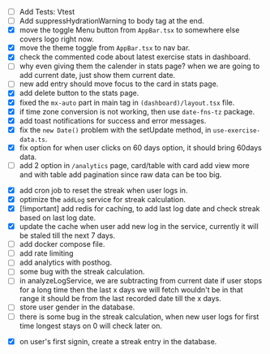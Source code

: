 <!-- TODOs Frontend  -->

- [ ] Add Tests: Vtest
- [ ] Add suppressHydrationWarning to body tag at the end.
- [x] move the toggle Menu button from `AppBar.tsx` to somewhere else covers logo right now.
- [x] move the theme toggle from `AppBar.tsx` to nav bar.
- [x] check the commented code about latest exercise stats in dashboard.
- [ ] why even giving them the calender in stats page? when we are going to add current date, just show them current date.
- [ ] new add entry should move focus to the card in stats page.
- [x] add delete button to the stats page.
- [x] fixed the `mx-auto` part in main tag in `(dashboard)/layout.tsx` file.
- [x] if time zone conversion is not working, then use `date-fns-tz` package.
- [x] add toast notifications for success and error messages.
- [x] fix the `new Date()` problem with the setUpdate method, in `use-exercise-data.ts`.
- [x] fix option for when user clicks on 60 days option, it should bring 60days data.
- [ ] add 2 option in `/analytics` page, card/table with card add view more and with table add pagination since raw data can be too big.

<!-- TODOs Backend  -->

- [x] add cron job to reset the streak when user logs in.
- [x] optimize the `addLog` service for streak calculation.
- [x] [!important] add redis for caching, to add last log date and check streak based on last log date.
- [x] update the cache when user add new log in the service, currently it will be staled till the next 7 days.
- [ ] add docker compose file.
- [ ] add rate limiting
- [ ] add analytics with posthog.
- [ ] some bug with the streak calculation.
- [ ] in analyzeLogService, we are subtracting from current date if user stops for a long time then the last x days we will fetch wouldn't be in that range it should be from the last recorded date till the x days.
- [ ] store user gender in the database.
- [ ] there is some bug in the streak calculation, when new user logs for first time longest stays on 0 will check later on.

<!-- TODOs Database  -->

- [x] on user's first signin, create a streak entry in the database.
